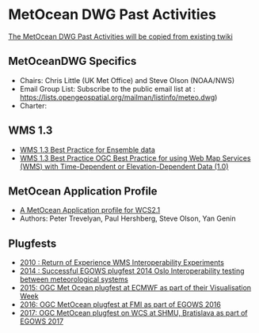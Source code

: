 # MetOcean DWG Past Activities

[The MetOcean DWG Past Activities will be copied from existing twiki](https://external.ogc.org/twiki_public/MetOceanDWG)

## MetOceanDWG Specifics

  - Chairs: Chris Little (UK Met Office) and Steve Olson (NOAA/NWS)
  - Email Group List: Subscribe to the public email list at : https://lists.opengeospatial.org/mailman/listinfo/meteo.dwg)
  - Charter:  
## WMS 1.3
  - [WMS 1.3 Best Practice for Ensemble data](https://external.ogc.org/twiki_public/pub/MetOceanDWG/WebHome/16-086r2_OGC_Best_Practice_for_using_Web_Map_Services_WMS_with_Ensembles_of_Forecast_Data.doc)
  - [WMS 1.3 Best Practice OGC Best Practice for using Web Map Services (WMS) with Time-Dependent or Elevation-Dependent Data (1.0)](https://portal.opengeospatial.org/files/?artifact_id=56394)

## MetOcean Application Profile
  - [A MetOcean Application profile for WCS2.1](https://portal.ogc.org/files/?artifact_id=81773&version=2)
  - Authors:  Peter Trevelyan, Paul Hershberg, Steve Olson, Yan Genin

## Plugfests
  - [2010 : Return of Experience WMS Interoperability Experiments](https://external.ogc.org/twiki_public/bin/view/MetOceanDWG/MetocWMS_WMS_IE_Retex)
  - [2014 : Successful EGOWS plugfest 2014 Oslo Interoperability testing between meteorological systems](https://external.ogc.org/twiki_public/pub/MetOceanDWG/WebHome/2014-10-28-OGCworkshop-IEs.pdf)
  - [2015: OGC Met Ocean plugfest at ECMWF as part of their Visualisation Week](https://external.ogc.org/twiki_public/bin/view/MetOceanDWG/MetOceanPlugFest2015)
  - [2016: OGC MetOcean plugfest at FMI as part of EGOWS 2016](https://external.ogc.org/twiki_public/bin/view/MetOceanDWG/OGCMetOceanPlugfestAtEGOWS2016)
  - [2017: OGC MetOcean plugfest on WCS at SHMU, Bratislava as part of EGOWS 2017](https://external.ogc.org/twiki_public/bin/view/MetOceanDWG/MetOceanWCSPlugfest2017)


